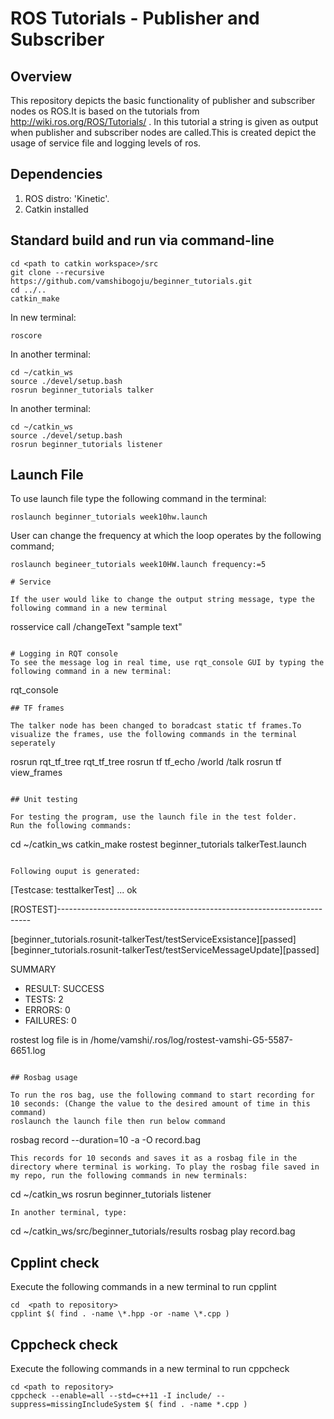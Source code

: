 # ROS Tutorials - Publisher and Subscriber


## Overview

This repository depicts the basic functionality of publisher and subscriber nodes os ROS.It is based on the tutorials from http://wiki.ros.org/ROS/Tutorials/ . In this tutorial a string is given as output when publisher and subscriber nodes are called.This is created depict the usage of service file and logging levels of ros.

## Dependencies
1) ROS distro: 'Kinetic'. 
2) Catkin installed

## Standard build and run via command-line
```
cd <path to catkin workspace>/src
git clone --recursive https://github.com/vamshibogoju/beginner_tutorials.git
cd ../..
catkin_make
```
In new terminal:
```
roscore
```
In another terminal:
```
cd ~/catkin_ws
source ./devel/setup.bash
rosrun beginner_tutorials talker
```

In another terminal:
```
cd ~/catkin_ws
source ./devel/setup.bash
rosrun beginner_tutorials listener
```
## Launch File
To use launch file type the following command in the terminal:
```
roslaunch beginner_tutorials week10hw.launch
```
User can change the frequency at which the loop operates by the following command;
```
roslaunch begineer_tutorials week10HW.launch frequency:=5

# Service

If the user would like to change the output string message, type the following command in a new terminal
```
rosservice call /changeText "sample text"
```

# Logging in RQT console
To see the message log in real time, use rqt_console GUI by typing the following command in a new terminal: 
```
rqt_console
```
## TF frames

The talker node has been changed to boradcast static tf frames.To visualize the frames, use the following commands in the terminal seperately

```
rosrun rqt_tf_tree rqt_tf_tree
rosrun tf tf_echo /world /talk
rosrun tf view_frames
```

## Unit testing

For testing the program, use the launch file in the test folder. 
Run the following commands:
```
cd ~/catkin_ws
catkin_make
rostest beginner_tutorials talkerTest.launch
```

Following ouput is generated:
```
[Testcase: testtalkerTest] ... ok

[ROSTEST]-----------------------------------------------------------------------

[beginner_tutorials.rosunit-talkerTest/testServiceExsistance][passed]
[beginner_tutorials.rosunit-talkerTest/testServiceMessageUpdate][passed]

SUMMARY
 * RESULT: SUCCESS
 * TESTS: 2
 * ERRORS: 0
 * FAILURES: 0

rostest log file is in /home/vamshi/.ros/log/rostest-vamshi-G5-5587-6651.log
```

## Rosbag usage

To run the ros bag, use the following command to start recording for 10 seconds: (Change the value to the desired amount of time in this command)
roslaunch the launch file then run below command 

```
rosbag record --duration=10 -a -O record.bag
```
This records for 10 seconds and saves it as a rosbag file in the directory where terminal is working. To play the rosbag file saved in my repo, run the following commands in new terminals:
```
cd ~/catkin_ws
rosrun beginner_tutorials listener
```
In another terminal, type:
```
cd ~/catkin_ws/src/beginner_tutorials/results
rosbag play record.bag

## Cpplint check
Execute the following commands in a new terminal to run cpplint
```
cd  <path to repository>
cpplint $( find . -name \*.hpp -or -name \*.cpp )
```

## Cppcheck check
Execute the following commands in a new terminal to run cppcheck
```
cd <path to repository>
cppcheck --enable=all --std=c++11 -I include/ --suppress=missingIncludeSystem $( find . -name *.cpp )
```
